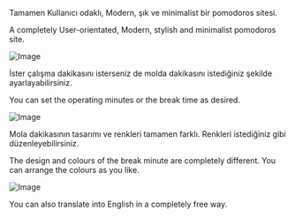 Tamamen Kullanıcı odaklı, Modern, şık ve minimalist bir pomodoros sitesi.

A completely User-orientated, Modern, stylish and minimalist pomodoros site.

![Image](https://github.com/user-attachments/assets/1940b8ff-b46e-4b17-9700-ad3751bec80c)

İster çalışma dakikasını isterseniz de molda dakikasını istediğiniz şekilde ayarlayabilirsiniz.

You can set the operating minutes or the break time as desired.

![Image](https://github.com/user-attachments/assets/63c7cf5f-087e-478d-8dc3-07f577498770)

Mola dakikasının tasarımı ve renkleri tamamen farklı. Renkleri istediğiniz gibi düzenleyebilirsiniz.

The design and colours of the break minute are completely different. You can arrange the colours as you like.

![Image](https://github.com/user-attachments/assets/5e5f334a-989c-4a05-9e72-6e135bc5bc8b)

You can also translate into English in a completely free way. 
